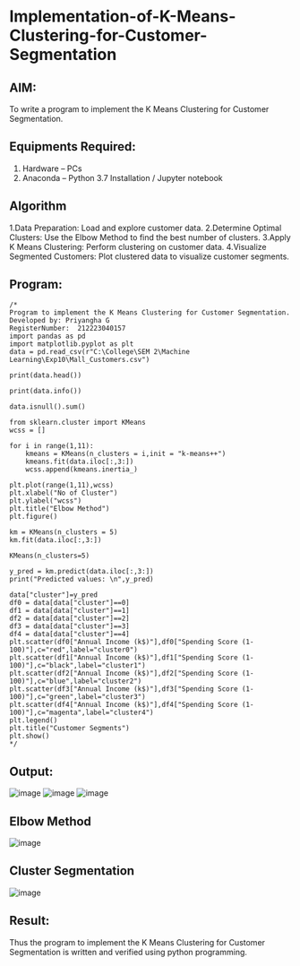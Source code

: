 # Implementation-of-K-Means-Clustering-for-Customer-Segmentation

## AIM:
To write a program to implement the K Means Clustering for Customer Segmentation.

## Equipments Required:
1. Hardware – PCs
2. Anaconda – Python 3.7 Installation / Jupyter notebook

## Algorithm
1.Data Preparation: Load and explore customer data.
2.Determine Optimal Clusters: Use the Elbow Method to find the best number of clusters.
3.Apply K Means Clustering: Perform clustering on customer data.
4.Visualize Segmented Customers: Plot clustered data to visualize customer segments.


## Program:
```
/*
Program to implement the K Means Clustering for Customer Segmentation.
Developed by: Priyangha G
RegisterNumber:  212223040157
import pandas as pd
import matplotlib.pyplot as plt
data = pd.read_csv(r"C:\College\SEM 2\Machine Learning\Exp10\Mall_Customers.csv")

print(data.head())

print(data.info())

data.isnull().sum()

from sklearn.cluster import KMeans
wcss = []

for i in range(1,11):
    kmeans = KMeans(n_clusters = i,init = "k-means++")
    kmeans.fit(data.iloc[:,3:])
    wcss.append(kmeans.inertia_)

plt.plot(range(1,11),wcss)
plt.xlabel("No of Cluster")
plt.ylabel("wcss")
plt.title("Elbow Method")
plt.figure()

km = KMeans(n_clusters = 5)
km.fit(data.iloc[:,3:])

KMeans(n_clusters=5)

y_pred = km.predict(data.iloc[:,3:])
print("Predicted values: \n",y_pred)

data["cluster"]=y_pred
df0 = data[data["cluster"]==0]
df1 = data[data["cluster"]==1]
df2 = data[data["cluster"]==2]
df3 = data[data["cluster"]==3]
df4 = data[data["cluster"]==4]
plt.scatter(df0["Annual Income (k$)"],df0["Spending Score (1-100)"],c="red",label="cluster0")
plt.scatter(df1["Annual Income (k$)"],df1["Spending Score (1-100)"],c="black",label="cluster1")
plt.scatter(df2["Annual Income (k$)"],df2["Spending Score (1-100)"],c="blue",label="cluster2")
plt.scatter(df3["Annual Income (k$)"],df3["Spending Score (1-100)"],c="green",label="cluster3")
plt.scatter(df4["Annual Income (k$)"],df4["Spending Score (1-100)"],c="magenta",label="cluster4")
plt.legend()
plt.title("Customer Segments")
plt.show()
*/
```

## Output:
![image](https://github.com/user-attachments/assets/167438a4-530c-4321-9a51-91aac6546bdd)
![image](https://github.com/user-attachments/assets/fd502483-4184-43f6-8cd9-588c3ce12c32)
![image](https://github.com/user-attachments/assets/be3aa566-43e2-4453-bc7a-34e99eee776f)

## Elbow Method

![image](https://github.com/user-attachments/assets/beaab760-b2d3-41fd-9c4a-33a377bdf6cf)

## Cluster Segmentation

![image](https://github.com/user-attachments/assets/32f0936b-fa6b-4686-a3ef-5bd45f6e4151)







## Result:
Thus the program to implement the K Means Clustering for Customer Segmentation is written and verified using python programming.

